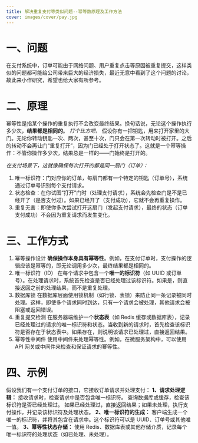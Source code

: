 ```yaml
---
title: 解决重复支付等类似问题--幂等数原理及工作方法
cover: images/cover/pay.jpg
---
```


# 一、问题

在支付系统中，订单可能由于网络问题、用户重复点击等原因被重复提交，这样类似的问题都可能给公司带来巨大的经济损失，最近无意中看到了这个问题的讨论，故此来小作研究，希望也给大家有所参考。

# 二、原理

幂等性是指某个操作的重复执行不会改变最终结果。换句话说，无论这个操作执行多少次，**结果都是相同的**。
_打个比方吧，_
假设你有一把钥匙，用来打开家里的大门。无论你转动钥匙一次、两次，甚至十次，门只会在第一次转动时被打开。之后的转动不会再让门“重复打开”，因为门已经处于打开状态了。这就是一个幂等操作：不管你操作多少次，结果总是一样的——门始终是打开的。

_在支付场景下，这就像确保每次打开的都是同一扇门（订单）：_

1.  唯一标识符：门对应你的订单，每扇门都有一个特定的钥匙（订单号），系统通过订单号识别每个支付请求。
2.  状态检查：在你试图“打开”门时（处理支付请求），系统会先检查门是不是已经开了（是否支付过）。如果已经开了（支付成功），它就不会再重复操作。
3.  重复无害：即使你多次尝试打开这扇门（发起支付请求），最终的状态（订单支付成功）不会因为重复请求而发生变化。

# 三、工作方式

1.  幂等操作设计
    **确保操作本身具有幂等性**。例如，在支付订单时，支付操作的逻辑应该是幂等的，即无论调用多少次，最终结果都是相同的。
2.  唯一标识符（ID）
    在每个请求中包含一个**唯一的标识符**（如 UUID 或订单号）。在处理请求时，系统首先检查是否已经处理过该标识符。如果是，则直接返回之前的处理结果，而不是重复处理。
3.  数据库锁
    在数据库层面使用锁机制（如行锁、表锁）来防止同一条记录被同时处理。这样，即使多个请求同时到达，只有一个请求会被处理，其他请求会被阻塞或返回错误。
4.  重复提交检测
    在服务器端维护一个**状态表**（如 Redis 缓存或数据库表），记录已经处理过的请求的唯一标识符和状态。当收到新的请求时，首先检查该标识符是否存在于状态表中。如果存在，则说明该请求已处理过，直接返回结果。
5.  幂等性中间件
    使用中间件来处理幂等性。例如，在微服务架构中，可以使用 API 网关或中间件来检查和保证请求的幂等性。

# 四、示例

假设我们有一个支付订单的接口，它接收订单请求并处理支付：
**1、请求处理逻辑：**
接收请求时，检查请求中是否包含唯一标识符。
查询数据库或缓存，检查该标识符是否已经处理过。
如果已经处理过，直接返回结果；如果未处理，执行支付操作，并记录该标识符及处理状态。
**2、唯一标识符的生成：**
客户端生成一个唯一的标识符，并将其包含在请求中。这个标识符可以是 UUID、订单号或其他唯一值。
**3、幂等性状态存储：**
使用 Redis、数据库表或其他存储介质，记录每个唯一标识符的处理状态（如已处理、未处理）。
